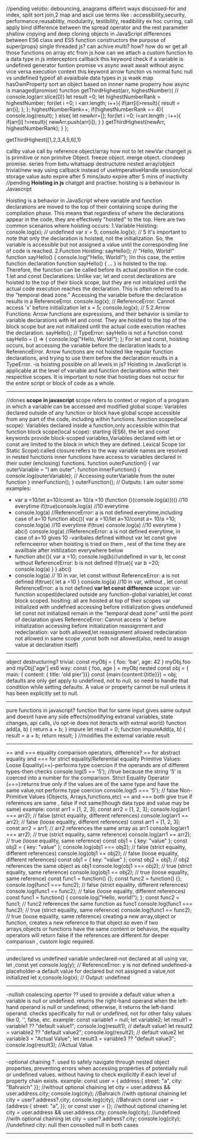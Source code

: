 //pending
velotio: debouncing, anagrams diffenrt ways discussed-for and index, split sort join,2 map and ascii
use terms like : accessibility,security, performance,reusablitiy, modularity, testibility, readibility ex hoc
curring,
call apply bind
difference between the spread operator and the rest parameter 
shallow copying and deep cloning objects in JavaScript
differences between ES6 class and ES5 function constructors
the purpose of super(props)
single threaded js? can achive multi? how? 
how do wr get all those functions on array etc from js
how can we attach a custom function to a data type in js
imterceptors
callback
this keyword
check if a variable is undefined
generator funtion
promise vs async await
await without async vice versa
execution context
this keyword
arrow functon vs normal func
null vs undefined
typeof all avaialbale data types in js
waek map
hasOwnProperty
sort an object based on innner name properry
how async is managed(promise) 
function getThirdHighest(arr, highestNumber){
    // console.log(arr.slice(0))
    let result =0;
    let highestNumberRank = highestNumber;
    for(let i =0; i <arr.length; i++){
        if(arr[i]>result){
            result = arr[i];
        };
    };
    highestNumberRank++;
    if(highestNumberRank == 4){
        console.log(result);
    }
    else{
        let newArr=[];
        for(let i =0; i<arr.length ; i++){
            if(arr[i] !=result){
                newArr.push(arr[i]);
            }
        }
        getThirdHighest(newArr, highestNumberRank);
    }
};

getThirdHighest([1,2,3,4,5,6],1)

callby value call by reference
object/array how not to let newVar changeit
js is primitive or non primitve
Object. freeze
object. merge
object. clondeep
promise. series from betu whatsapp
destructutre nested array/object trivial/new way
using callback instead of useImperativeHandle
session/local storage value auto expire after 5 mins/auto expire after 5 mins of inactivity
//pending
**Hoisting in js**
chatgpt and practise:
hoisting is a behaviour in Javascript 

Hoisting is a behavior in JavaScript where variable and function declarations are moved to the top of their
containing scope during the compilation phase. This means that regardless of where the declarations appear
in the code, they are effectively "hoisted" to the top.
Here are two common scenarios where hoisting occurs:
1.Variable Hoisting:
console.log(x); // undefined
var x = 5;
console.log(x); // 5
It's important to note that only the declaration is hoisted, not the initialization.
So, the variable is accessible but not assigned a value until the corresponding line of code is reached.
2.Function Hoisting:
sayHello(); // "Hello, World!"
function sayHello() {
console.log("Hello, World!");
}In this case, the entire function declaration function sayHello() { ... } is hoisted to the top.
Therefore, the function can be called before its actual position in the code.
1.let and const Declarations:
Unlike var, let and const declarations are hoisted to the top of their block scope, but
they are not initialized until the actual code execution reaches the declaration. This
is often referred to as the "temporal dead zone."
Accessing the variable before the declaration results in a ReferenceError.
console.log(x); // ReferenceError: Cannot access 'x' before initialization
let x = 5;
console.log(x); // 5
2.Arrow Functions:
Arrow functions are expressions, and their behavior is similar to variable declarations with let and const.
They are hoisted to the top of the block scope but
are not initialized until the actual code execution reaches the declaration.
sayHello(); // TypeError: sayHello is not a function
const sayHello = () => {
console.log("Hello, World!");
};
For let and const, hoisting occurs, but accessing the variable before the declaration leads to a ReferenceError.
Arrow functions are not hoisted like regular function declarations, and trying to use them
before the declaration results in a TypeError.
-is hoisting possible on all levels in js?
Hoisting in JavaScript is applicable at the level of variable and function declarations
within their respective scopes. It is important to note that hoisting does not occur for the entire script or
block of code as a whole.
__________________________________________________________________________________________________
//dones
**scope in javascript**
scope refers to context or region of a program in which a variable can be accessed and modified
global scope: Variables declared outside of any function or block have global scope
accessible from any part of the code, including within functions.
function scope(local scope): Variables declared inside a function,only accessible within that function
block scope(local scope): starting (ES6), the let and const keywords provide block-scoped variables,Variables declared with let or const are limited to the block in which they are defined.
Lexical Scope (or Static Scope):called closure:refers to the way variable names are resolved in nested functions
inner functions have access to variables declared in their outer (enclosing) functions.
function outerFunction() {
    var outerVariable = "I am outer";
    function innerFunction() {
        console.log(outerVariable); // Accessing outerVariable from the outer function
    }
    innerFunction();
}
outerFunction(); // Outputs: I am outer
some examples:
-   var a =10/let a=10/const a= 10/a =10
    (function (){console.log(a)})() //10 everytime
    if(true)console.log(a) //10 everytime
-   console.log(a) //ReferenceError: a is not defined everytime,including case of a=10
    function abc(){
        var a =10/let a=10/const a= 10/a =10;
        console.log(a) //10 everytime
        if(true)
        console.log(a) //10 everytime
    }
    abc()
    console.log(a) //ReferenceError: a is not defined everytime, in case of a=10 gives 10
-varibales defined without var let const give refernceerror when hoisting is tried on them , rest of the time they are availbale after initilization everywhere below
-   function abc(){
    var a =10;
    console.log(b)//undefined in var b, let const without ReferenceError: b is not defined
    if(true){
    var b =20;
    console.log(a)
    }
    }
    abc()
-   console.log(a) // 10 in var, let const without ReferenceError: a is not defined
    if(true){
        let a =10
    }
    console.log(a) //10 in var, without , let const ReferenceError: a is not defined
**var let const difference**
scope:
var-function scoped(declared outside any function-global variable),let const block scoped.
hositing:
all are hoisted at top of their scopes
var initialized with undefined accessing before initialization gives undefuned
let const not initialized
remain in the "temporal dead zone" until the point of declaration
gives ReferenceError: Cannot access 'a' before initialization  accessing before initialization
reassignment and redeclaration: var both allowed,let reassignment allowed redeclaration not allowed in same scope ,const both not allowed(also, need to assign value at declaration itself)
__________________________________________________________________________________________________
object destructuring?
trivial: const myObj = { foo: 'bar', age: 42 } myObj.foo and myObj['age']
es6 way: const { foo, age } = myObj
nested
const obj = { main: { content: { title: 'old pier'}}}
const {main:{content:{title}}} = obj;
defaults are only get apply to undefined, not to null, so need to handle that condition while setting defaults.
A value or property cannot be null unless it has been explicitly set to null. 
__________________________________________________________________________________________________
pure functions in javascript?
function that for same input gives same output and doesnt have any side effects(modifying extranal variables, state changes, api calls, i/o opt-ie does not iteracts with extrnal world)
function add(a, b) {
  return a + b;
}
impure
let result = 0;
function impureAdd(a, b) {
  result = a + b;
  return result;
}
//modifies the external variable result
__________________________________________________________________________________________________
== and === equality comparison operators, difference?
== for abstract equality and === for strict equality/Referential equality
Primitive Values:
Loose Equality(==)-performs type coercion if the operands are of different types-then checks
console.log(5 == '5'); //true because the string '5' is coerced into a number for the comparison.
Strict Equality Operator (===):returns true only if the values are of the same type and have the same value,not performs type coercion
console.log(5 === '5'); // false
Non-Primitive Values (Objects, Arrays,functions,etc)
== and === both give true if references are same , false if not same(though data type and value may be same)
example:
const arr1 = [1, 2, 3];
const arr2 = [1, 2, 3];
console.log(arr1 === arr2); // false (strict equality, different references)
console.log(arr1 == arr2);  // false (loose equality, different references)
const arr1 = [1, 2, 3];
const arr2 = arr1; // arr2 references the same array as arr1
console.log(arr1 === arr2); // true (strict equality, same reference)
console.log(arr1 == arr2);  // true (loose equality, same reference)
const obj1 = { key: "value" };
const obj2 = { key: "value" };
console.log(obj1 === obj2); // false (strict equality, different references)
console.log(obj1 == obj2);  // false (loose equality, different references)
const obj1 = { key: "value" };
const obj2 = obj1; // obj2 references the same object as obj1
console.log(obj1 === obj2); // true (strict equality, same reference)
console.log(obj1 == obj2);  // true (loose equality, same reference)
const func1 = function() {};
const func2 = function() {};
console.log(func1 === func2); // false (strict equality, different references)
console.log(func1 == func2);  // false (loose equality, different references)
const func1 = function() { console.log("Hello, world!"); };
const func2 = func1; // func2 references the same function as func1
console.log(func1 === func2); // true (strict equality, same reference)
console.log(func1 == func2);  // true (loose equality, same reference)
creating a new array,object or function, creates a new reference to that object.so even if two arrays,objects or functions have the same content or behavior, the equality operators will return false if the references are different.for deeper compariosn , custom logic required.
__________________________________________________________________________________________________
undeclared vs undefined variable
undeclared-not declared at all using var, let ,const yet console.log(y); // ReferenceError: y is not defined
undefined-a placeholder-a default value for declared but not assigned a value,not initialized
let x;console.log(x); // Output: undefined
__________________________________________________________________________________________________
-nullish coalescing opertor ?? 
used to provide a default value when a variable is null or undefined.
returns the right-hand operand when the left-hand operand is null or undefined; 
otherwise, it returns the left-hand operand.
checks specifically for null or undefined, not for other falsy values like 0, '', false, etc.
example:
const variable1 = null;
let variable2;
let result1 = variable1 ?? "default value1"; console.log(result1);   // default value1
let result2 = variable2 ?? "default value2"; console.log(result2);  // default value2
let variable3 = "Actual Value";
let result3 = variable3 ?? "default value3"; console.log(result3); //Actual Value
__________________________________________________________________________________________________
-optional chaining ?.
used to safely navigate through nested object properties, preventing errors when accessing properties of 
potentially null or undefined values. 
without having to check explicitly if each level of property chain exists.
example:
const user = {
    address:{
    street: "a",
    city: "Bahraich"
}};
//without optional chaining let city = user.address && user.address.city;  console.log(city); //Bahraich
//with optional chaining    let city = user?.address?.city;                console.log(city); //Bahraich
const user = {address:{
     street: "a",
}};
or const user = {};
//without optional chaining let city = user.address && user.address.city;  console.log(city); //undefined
//with optional chaining    let city = user?.address?.city;                console.log(city); //undefined
city: null then consolled null in both cases
__________________________________________________________________________________________________

